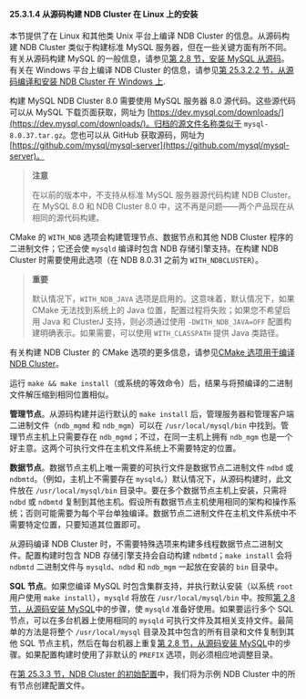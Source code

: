 #### 25.3.1.4 从源码构建 NDB Cluster 在 Linux 上的安装

本节提供了在 Linux 和其他类 Unix 平台上编译 NDB Cluster 的信息。从源码构建 NDB Cluster 类似于构建标准 MySQL 服务器，但在一些关键方面有所不同。有关从源码构建 MySQL 的一般信息，请参见[第 2.8 节，安装 MySQL 从源码](../installation/source-installation.html)。有关在 Windows 平台上编译 NDB Cluster 的信息，请参见[第 25.3.2.2 节，从源码编译和安装 NDB Cluster 在 Windows 上](../ndb-cluster-install-windows.html#ndb-cluster-windows-source).

构建 MySQL NDB Cluster 8.0 需要使用 MySQL 服务器 8.0 源代码。这些源代码可以从 MySQL 下载页面获取，网址为 [https://dev.mysql.com/downloads/](https://dev.mysql.com/downloads/)。归档的源文件名称类似于 `mysql-8.0.37.tar.gz`。您也可以从 GitHub 获取源码，网址为 [https://github.com/mysql/mysql-server](https://github.com/mysql/mysql-server)。

> **注意**
>
> 在以前的版本中，不支持从标准 MySQL 服务器源代码构建 NDB Cluster。在 MySQL 8.0 和 NDB Cluster 8.0 中，这不再是问题——两个产品现在从相同的源代码构建。

CMake 的 `WITH_NDB` 选项会构建管理节点、数据节点和其他 NDB Cluster 程序的二进制文件；它还会使 `mysqld` 编译时包含 NDB 存储引擎支持。在构建 NDB Cluster 时需要使用此选项（在 NDB 8.0.31 之前为 `WITH_NDBCLUSTER`）。

> **重要**
>
> 默认情况下，`WITH_NDB_JAVA` 选项是启用的。这意味着，默认情况下，如果 CMake 无法找到系统上的 Java 位置，配置过程将失败；如果您不希望启用 Java 和 ClusterJ 支持，则必须通过使用 `-DWITH_NDB_JAVA=OFF` 配置构建明确表示。如果需要，可以使用 `WITH_CLASSPATH` 提供 Java 类路径。

有关构建 NDB Cluster 的 CMake 选项的更多信息，请参见[CMake 选项用于编译 NDB Cluster](../cmake-options-for-ndb.html)。

运行 `make && make install`（或系统的等效命令）后，结果与将预编译的二进制文件解压缩到相同位置相似。

**管理节点**。从源码构建并运行默认的 `make install` 后，管理服务器和管理客户端二进制文件（`ndb_mgmd` 和 `ndb_mgm`）可以在 `/usr/local/mysql/bin` 中找到。管理节点主机上只需要存在 `ndb_mgmd`；不过，在同一主机上拥有 `ndb_mgm` 也是一个好主意。这两个可执行文件在主机文件系统上不需要特定的位置。

**数据节点**。数据节点主机上唯一需要的可执行文件是数据节点二进制文件 `ndbd` 或 `ndbmtd`。（例如，主机上不需要存在 `mysqld`。）默认情况下，从源码构建时，此文件放在 `/usr/local/mysql/bin` 目录中。要在多个数据节点主机上安装，只需将 `ndbd` 或 `ndbmtd` 复制到其他主机。假设所有数据节点主机使用相同的架构和操作系统；否则可能需要为每个平台单独编译。数据节点二进制文件在主机文件系统中不需要特定位置，只要知道其位置即可。

从源码编译 NDB Cluster 时，不需要特殊选项来构建多线程数据节点二进制文件。配置构建时包含 NDB 存储引擎支持会自动构建 `ndbmtd`；`make install` 会将 `ndbmtd` 二进制文件与 `mysqld`、`ndbd` 和 `ndb_mgm` 一起放在安装的 `bin` 目录中。

**SQL 节点**。如果您编译 MySQL 时包含集群支持，并执行默认安装（以系统 `root` 用户使用 `make install`），`mysqld` 将放在 `/usr/local/mysql/bin` 中。按照[第 2.8 节，从源码安装 MySQL](../installation/source-installation.html)中的步骤，使 `mysqld` 准备好使用。如果要运行多个 SQL 节点，可以在多台机器上使用相同的 `mysqld` 可执行文件及其相关支持文件。最简单的方法是将整个 `/usr/local/mysql` 目录及其中包含的所有目录和文件复制到其他 SQL 节点主机，然后在每台机器上重复[第 2.8 节，从源码安装 MySQL](../installation/source-installation.html)中的步骤。如果配置构建时使用了非默认的 `PREFIX` 选项，则必须相应地调整目录。

在[第 25.3.3 节，NDB Cluster 的初始配置](../ndb-cluster-initial-configuration.html)中，我们将为示例 NDB Cluster 中的所有节点创建配置文件。